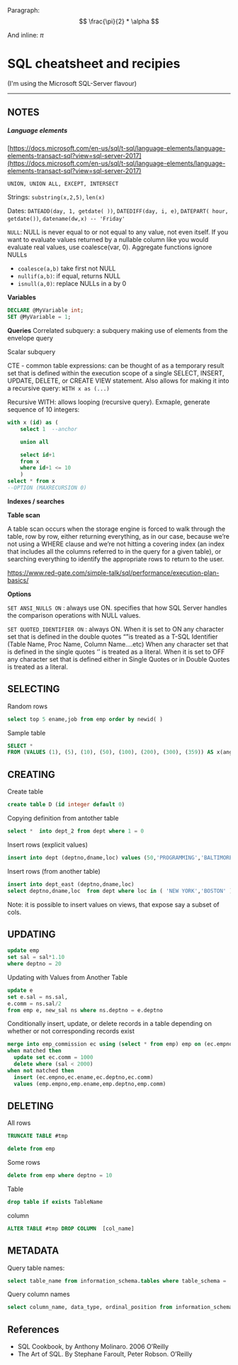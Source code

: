 <script type="text/javascript" src="http://cdn.mathjax.org/mathjax/latest/MathJax.js?config=TeX-AMS-MML_HTMLorMML"></script>

Paragraph:  
$$  
\frac{\pi}{2} * \alpha
$$  

And inline: $\pi$


# SQL cheatsheet and recipies

(I'm using the Microsoft SQL-Server flavour)

------

## NOTES

##### Language elements
[https://docs.microsoft.com/en-us/sql/t-sql/language-elements/language-elements-transact-sql?view=sql-server-2017](https://docs.microsoft.com/en-us/sql/t-sql/language-elements/language-elements-transact-sql?view=sql-server-2017)



`UNION, UNION ALL, EXCEPT, INTERSECT`

Strings: `substring(x,2,5)`, `len(x)`

Dates: `DATEADD(day, 1, getdate( ))`, `DATEDIFF(day, i, e)`, `DATEPART( hour, getdate())`, `datename(dw,x) -- 'Friday'`

`NULL`: NULL is never equal to or not equal to any value, not even itself. If you want to evaluate values returned by a nullable column like you would evaluate real values, use coalesce(var, 0). Aggregate functions ignore NULLs
 * `coalesce(a,b)` take first not NULL  
 * `nullif(a,b)`: if equal, returns NULL  
 * `isnull(a,0)`: replace NULLs in a by 0

**Variables**

```sql
DECLARE @MyVariable int;
SET @MyVariable = 1;
```

**Queries**
Correlated subquery: a subquery making use of elements from the envelope query

Scalar subquery

CTE - common table expressions: can be thought of as a temporary result set that is defined within the execution scope of a single SELECT, INSERT, UPDATE, DELETE, or CREATE VIEW statement. Also allows for making it into a recursive query: `WITH x as (...)`


Recursive WITH: allows looping (recursive query). Exmaple, generate sequence of 10 integers:
```sql
with x (id) as (
	select 1  --anchor

	union all

	select id+1
	from x
	where id+1 <= 10
	)
select * from x
--OPTION (MAXRECURSION 0)
```

**Indexes / searches**

**Table scan**

A table scan occurs when the storage engine is forced to walk through the table, row by row, either returning everything, as in our case, because we’re not using a WHERE clause and we’re not hitting a covering index (an index that includes all the columns referred to in the query for a given table), or searching everything to identify the appropriate rows to return to the user. 

https://www.red-gate.com/simple-talk/sql/performance/execution-plan-basics/






**Options**

`SET ANSI_NULLS ON` : always use ON. specifies that how SQL Server handles the comparison operations with NULL values.  

`SET QUOTED_IDENTIFIER ON` : always ON. When it is set to ON any character set that is defined in the double quotes “”is treated as a T-SQL Identifier (Table Name, Proc Name, Column Name….etc) When any character set that is defined in the single quotes ‘’ is treated as a literal. When it is set to OFF any character set that is defined either in Single Quotes or in Double Quotes is treated as a literal.  



## SELECTING

Random rows
```sql
select top 5 ename,job from emp order by newid( )
```
Sample table
```sql
SELECT *
FROM (VALUES (1), (5), (10), (50), (100), (200), (300), (359)) AS x(angle)
```



## CREATING

Create table
```sql
create table D (id integer default 0)
```
Copying definition from antother table
```sql
select *  into dept_2 from dept where 1 = 0
```

Insert rows (explicit values)
```sql
insert into dept (deptno,dname,loc) values (50,'PROGRAMMING','BALTIMORE')
```

Insert rows (from another table)
```sql
insert into dept_east (deptno,dname,loc)
select deptno,dname,loc  from dept where loc in ( 'NEW YORK','BOSTON' )
```
Note: it is possible to insert values on views, that expose say a subset of cols.


## UPDATING

```sql
update emp
set sal = sal*1.10
where deptno = 20
```
Updating with Values from Another Table
```sql
update e
set e.sal = ns.sal,
e.comm = ns.sal/2
from emp e, new_sal ns where ns.deptno = e.deptno
```

Conditionally insert, update, or delete records in a table depending on whether or not corresponding records exist

```sql
merge into emp_commission ec using (select * from emp) emp on (ec.empno=emp.empno)
when matched then
  update set ec.comm = 1000
  delete where (sal < 2000)
when not matched then
  insert (ec.empno,ec.ename,ec.deptno,ec.comm)
  values (emp.empno,emp.ename,emp.deptno,emp.comm)
```

## DELETING

All rows

```sql
TRUNCATE TABLE #tmp
```

```sql
delete from emp
```
Some rows
```sql
delete from emp where deptno = 10
```

Table
```sql
drop table if exists TableName
```

column
```sql
ALTER TABLE #tmp DROP COLUMN  [col_name]
```

## METADATA

Query table names:
```sql
select table_name from information_schema.tables where table_schema = 'SMEAGOL'
```

Query column names
```sql
select column_name, data_type, ordinal_position from information_schema.columns where table_schema = 'SMEAGOL' and table_name = 'EMP'
```




## References
 * SQL Cookbook, by Anthony Molinaro. 2006 O’Reilly
 * The Art of SQL. By Stephane Faroult, Peter Robson. O’Reilly
